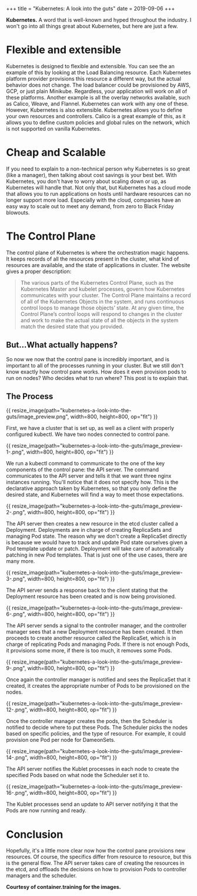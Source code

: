 +++
title = "Kubernetes: A look into the guts"
date = 2019-09-06
+++

**Kubernetes.** A word that is well-known and hyped throughout the industry. I won't go into all things great about Kubernetes, but here are just a few.

# Flexible and extensible

Kubernetes is designed to flexible and extensible. You can see the an example of this by looking at the Load Balancing resource. Each Kubernetes platform provider provisions this resource a different way, but the actual behavior does not change. The load balancer could be provisioned by AWS, GCP, or just plain Minikube. Regardless, your application will work on all of these platforms. Another example is all the overlay networks available, such as Calico, Weave, and Flannel. Kubernetes can work with any one of these. However, Kubernetes is also extensible. Kubernetes allows you to define your own resources and controllers. Calico is a great example of this, as it allows you to define custom policies and global rules on the network, which is not supported on vanilla Kubernetes.

# Cheap and Scalable

If you need to explain to a non-technical person why Kubernetes is so great (like a manager), then talking about cost savings is your best bet. With Kubernetes, you don't have to worry about scaling down or up, as Kubernetes will handle that. Not only that, but Kubernetes has a cloud mode that allows you to run applications on hosts until hardware resources can no longer support more load. Especially with the cloud, companies have an easy way to scale out to meet any demand, from zero to Black Friday blowouts.

# The Control Plane

The control plane of Kubernetes is where the orchestration magic happens. It keeps records of all the resources present in the cluster, what kind of resources are available, and the state of applications in cluster. The website gives a proper description:

> The various parts of the Kubernetes Control Plane, such as the Kubernetes Master and kubelet processes, govern how Kubernetes communicates with your cluster. The Control Plane maintains a record of all of the Kubernetes Objects in the system, and runs continuous control loops to manage those objects’ state. At any given time, the Control Plane’s control loops will respond to changes in the cluster and work to make the actual state of all the objects in the system match the desired state that you provided.

## But...What actually happens?

So now we now that the control pane is incredibly important, and is important to all of the processes running in your cluster. But we still don't know exactly how control pane works. How does it even provision pods to run on nodes? Who decides what to run where? This post is to explain that.

## The Process

{{ resize_image(path="kubernetes-a-look-into-the-guts/image_preview.png", width=800, height=800, op="fit") }}

First, we have a cluster that is set up, as well as a client with properly configured kubectl. We have two nodes connected to control pane.

{{ resize_image(path="kubernetes-a-look-into-the-guts/image_preview-1-.png", width=800, height=800, op="fit") }}

We run a kubectl command to communicate to the one of the key components of the control pane: the API server. The command communicates to the API server and tells it that we want three nginx instances running. You'll notice that it does not specify how. This is the declarative approach taken by Kubernetes, so that you only define the desired state, and Kubernetes will find a way to meet those expectations.

{{ resize_image(path="kubernetes-a-look-into-the-guts/image_preview-2-.png", width=800, height=800, op="fit") }}

The API server then creates a new resource in the etcd cluster called a Deployment. Deployments are in charge of creating ReplicaSets and managing Pod state. The reason why we don't create a ReplicaSet directly is because we would have to track and update Pod state ourselves given a Pod template update or patch. Deployment will take care of automatically patching in new Pod templates. That is just one of the use cases, there are many more.

{{ resize_image(path="kubernetes-a-look-into-the-guts/image_preview-3-.png", width=800, height=800, op="fit") }}

The API server sends a response back to the client stating that the Deployment resource has been created and is now being provisioned.

{{ resize_image(path="kubernetes-a-look-into-the-guts/image_preview-6-.png", width=800, height=800, op="fit") }}

The API server sends a signal to the controller manager, and the controller manager sees that a new Deployment resource has been created. It then proceeds to create another resource called the ReplicaSet, which is in charge of replicating Pods and managing Pods. If there is not enough Pods, it provisions some more, if there is too much, it removes some Pods.

{{ resize_image(path="kubernetes-a-look-into-the-guts/image_preview-9-.png", width=800, height=800, op="fit") }}

Once again the controller manager is notified and sees the ReplicaSet that it created, it creates the appropriate number of Pods to be provisioned on the nodes.

{{ resize_image(path="kubernetes-a-look-into-the-guts/image_preview-12-.png", width=800, height=800, op="fit") }}

Once the controller manager creates the pods, then the Scheduler is notified to decide where to put these Pods. The Scheduler picks the nodes based on specific policies, and the type of resource. For example, it could provision one Pod per node for DameonSets.

{{ resize_image(path="kubernetes-a-look-into-the-guts/image_preview-14-.png", width=800, height=800, op="fit") }}

The API server notifies the Kublet processes in each node to create the specified Pods based on what node the Scheduler set it to.

{{ resize_image(path="kubernetes-a-look-into-the-guts/image_preview-16-.png", width=800, height=800, op="fit") }}

The Kublet processes send an update to API server notifying it that the Pods are now running and ready.

# Conclusion

Hopefully, it's a little more clear now how the control pane provisions new resources. Of course, the specifics differ from resource to resource, but this is the general flow. The API server takes care of creating the resources in the etcd, and offloads the decisions on how to provision Pods to controller managers and the scheduler.

**Courtesy of container.training for the images.**